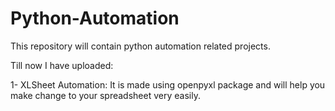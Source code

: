 # Python-Automation
This repository will contain python automation related projects.

Till now I have uploaded:

1- XLSheet Automation: It is made using openpyxl package and will help you make change to your spreadsheet very easily.
